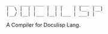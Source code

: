 <!--
(dl
    (section-meta
        (title Doculisp)
        (author jason-kerney)
        (include
            (CLI ./cli.md)
            (Language ./lang/_main.md)
        )
    )
)
-->

```
___  ____ ____ _  _ _    _ ____ ___
|  \ |  | |    |  | |    | [__  |__]
|__/ |__| |___ |__| |___ | ___] |
```

A Compiler for Doculisp Lang.

<!--
(dl
    (content
        (toc
            (style numbered-labeled)
            (label Table of Contents)
        )
    )
)
-->